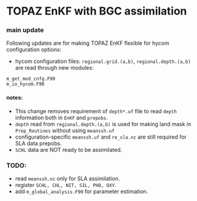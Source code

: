 # TOPAZ EnKF with BGC assimilation

### main update

Following updates are for making TOPAZ EnKF flexible for hycom configuration options:

- hycom configuration files: ```regional.grid.(a,b)```, ```regional.depth.(a,b)``` are read through new modules:
```
m_get_mod_cnfg.F90
m_io_hycom.F90
```

#### notes:

- This change removes requirement of ```depth*.uf``` file to read ```depth``` information both in ```EnKF``` and ```prepobs```.
- ```depth``` read from ```regional.depth.(a,b)``` is used for making land mask in ```Prep_Routines``` without using ```meanssh.uf```
- configuration-specific ```meanssh.uf``` and ```re_sla.nc``` are still required for SLA data prepobs.
- ```SCHL``` data are NOT ready to be assimilated.

### TODO:

- read ```meanssh.nc``` only for SLA assimilation.
- register ```SCHL, CHL, NIT, SIL, PHO, OXY```.
- add ```m_global_analysis.F90``` for parameter estimation.
